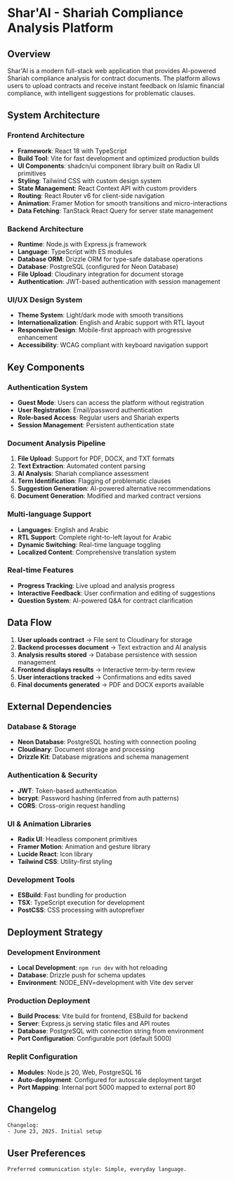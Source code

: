 # Shar'AI - Shariah Compliance Analysis Platform

## Overview

Shar'AI is a modern full-stack web application that provides AI-powered Shariah compliance analysis for contract documents. The platform allows users to upload contracts and receive instant feedback on Islamic financial compliance, with intelligent suggestions for problematic clauses.

## System Architecture

### Frontend Architecture
- **Framework**: React 18 with TypeScript
- **Build Tool**: Vite for fast development and optimized production builds
- **UI Components**: shadcn/ui component library built on Radix UI primitives
- **Styling**: Tailwind CSS with custom design system
- **State Management**: React Context API with custom providers
- **Routing**: React Router v6 for client-side navigation
- **Animation**: Framer Motion for smooth transitions and micro-interactions
- **Data Fetching**: TanStack React Query for server state management

### Backend Architecture
- **Runtime**: Node.js with Express.js framework
- **Language**: TypeScript with ES modules
- **Database ORM**: Drizzle ORM for type-safe database operations
- **Database**: PostgreSQL (configured for Neon Database)
- **File Upload**: Cloudinary integration for document storage
- **Authentication**: JWT-based authentication with session management

### UI/UX Design System
- **Theme System**: Light/dark mode with smooth transitions
- **Internationalization**: English and Arabic support with RTL layout
- **Responsive Design**: Mobile-first approach with progressive enhancement
- **Accessibility**: WCAG compliant with keyboard navigation support

## Key Components

### Authentication System
- **Guest Mode**: Users can access the platform without registration
- **User Registration**: Email/password authentication
- **Role-based Access**: Regular users and Shariah experts
- **Session Management**: Persistent authentication state

### Document Analysis Pipeline
1. **File Upload**: Support for PDF, DOCX, and TXT formats
2. **Text Extraction**: Automated content parsing
3. **AI Analysis**: Shariah compliance assessment
4. **Term Identification**: Flagging of problematic clauses
5. **Suggestion Generation**: AI-powered alternative recommendations
6. **Document Generation**: Modified and marked contract versions

### Multi-language Support
- **Languages**: English and Arabic
- **RTL Support**: Complete right-to-left layout for Arabic
- **Dynamic Switching**: Real-time language toggling
- **Localized Content**: Comprehensive translation system

### Real-time Features
- **Progress Tracking**: Live upload and analysis progress
- **Interactive Feedback**: User confirmation and editing of suggestions
- **Question System**: AI-powered Q&A for contract clarification

## Data Flow

1. **User uploads contract** → File sent to Cloudinary for storage
2. **Backend processes document** → Text extraction and AI analysis
3. **Analysis results stored** → Database persistence with session management
4. **Frontend displays results** → Interactive term-by-term review
5. **User interactions tracked** → Confirmations and edits saved
6. **Final documents generated** → PDF and DOCX exports available

## External Dependencies

### Database & Storage
- **Neon Database**: PostgreSQL hosting with connection pooling
- **Cloudinary**: Document storage and processing
- **Drizzle Kit**: Database migrations and schema management

### Authentication & Security
- **JWT**: Token-based authentication
- **bcrypt**: Password hashing (inferred from auth patterns)
- **CORS**: Cross-origin request handling

### UI & Animation Libraries
- **Radix UI**: Headless component primitives
- **Framer Motion**: Animation and gesture library
- **Lucide React**: Icon library
- **Tailwind CSS**: Utility-first styling

### Development Tools
- **ESBuild**: Fast bundling for production
- **TSX**: TypeScript execution for development
- **PostCSS**: CSS processing with autoprefixer

## Deployment Strategy

### Development Environment
- **Local Development**: `npm run dev` with hot reloading
- **Database**: Drizzle push for schema updates
- **Environment**: NODE_ENV=development with Vite dev server

### Production Deployment
- **Build Process**: Vite build for frontend, ESBuild for backend
- **Server**: Express.js serving static files and API routes
- **Database**: PostgreSQL with connection string from environment
- **Port Configuration**: Configurable port (default 5000)

### Replit Configuration
- **Modules**: Node.js 20, Web, PostgreSQL 16
- **Auto-deployment**: Configured for autoscale deployment target
- **Port Mapping**: Internal port 5000 mapped to external port 80

## Changelog

```
Changelog:
- June 23, 2025. Initial setup
```

## User Preferences

```
Preferred communication style: Simple, everyday language.
```